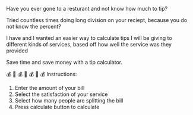 Have you ever gone to a resturant and not know how much to tip?  

Tried countless times doing long division on your reciept, because you do not know the percent?

I have and I wanted an easier way to calculate tips I will be giving to different kinds of services, based off how well the
service was they provided 

Save time and save money with a tip calculator.


💰  💸  💰  💸  💰  💸  💰 
Instructions:

1.  Enter the amount of your bill
2.  Select the satisfaction of your service
3.  Select how many people are splitting the bill
4.  Press calculate button to calculate
